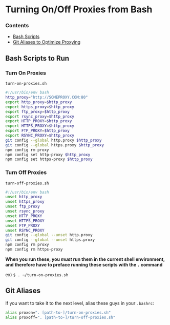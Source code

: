 # Turning On/Off Proxies from Bash #

### Contents

* [Bash Scripts](#bash-scripts-to-run)
* [Git Aliases to Optimize Proxying](#git-aliases)

## Bash Scripts to Run

### Turn On Proxies

`turn-on-proxies.sh`

```bash
#!/usr/bin/env bash
http_proxy="http://SOMEPROXY.COM:80"
export http_proxy=$http_proxy
export https_proxy=$http_proxy
export ftp_proxy=$http_proxy
export rsync_proxy=$http_proxy
export HTTP_PROXY=$http_proxy
export HTTPS_PROXY=$http_proxy
export FTP_PROXY=$http_proxy
export RSYNC_PROXY=$http_proxy
git config --global http.proxy $http_proxy
git config --global https.proxy $http_proxy
npm config rm proxy
npm config set http-proxy $http_proxy
npm config set https-proxy $http_proxy
```

### Turn Off Proxies

`turn-off-proxies.sh`
```bash
#!/usr/bin/env bash
unset http_proxy
unset https_proxy
unset ftp_proxy
unset rsync_proxy
unset HTTP_PROXY
unset HTTPS_PROXY
unset FTP_PROXY
unset RSYNC_PROXY
git config --global --unset http.proxy
git config --global --unset https.proxy
npm config rm proxy
npm config rm https-proxy
```

**When you run these, you *must* run them in the current shell environment, and therefore have to preface running these scripts with the `.` command**

ex) `$ . ~/turn-on-proxies.sh`

## Git Aliases

If you want to take it to the next level, alias these guys in your `.bashrc`:

```bash
alias proxon=". [path-to-]/turn-on-proxies.sh"
alias proxoff=". [path-to-]/turn-off-proxies.sh"
```

